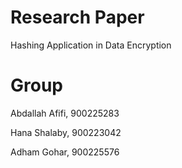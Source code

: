 # Research Paper

Hashing Application in Data Encryption 

# Group 

Abdallah Afifi, 900225283

Hana Shalaby, 900223042

Adham Gohar, 900225576
